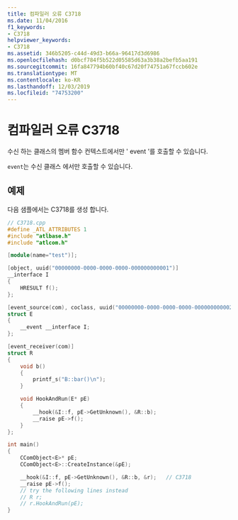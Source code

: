 ```yaml
---
title: 컴파일러 오류 C3718
ms.date: 11/04/2016
f1_keywords:
- C3718
helpviewer_keywords:
- C3718
ms.assetid: 346b5205-c44d-49d3-b66a-96417d3d6986
ms.openlocfilehash: d0bcf784f5b522d05585d63a3b38a2befb5aa191
ms.sourcegitcommit: 16fa847794b60bf40c67d20f74751a67fccb602e
ms.translationtype: MT
ms.contentlocale: ko-KR
ms.lasthandoff: 12/03/2019
ms.locfileid: "74753200"
---
```

# <a name="compiler-error-c3718"></a>컴파일러 오류 C3718

수신 하는 클래스의 멤버 함수 컨텍스트에서만 ' event '를 호출할 수 있습니다.

`event`는 수신 클래스 에서만 호출할 수 있습니다.

## <a name="example"></a>예제

다음 샘플에서는 C3718를 생성 합니다.

```cpp
// C3718.cpp
#define _ATL_ATTRIBUTES 1
#include "atlbase.h"
#include "atlcom.h"

[module(name="test")];

[object, uuid("00000000-0000-0000-0000-000000000001")]
__interface I
{
    HRESULT f();
};

[event_source(com), coclass, uuid("00000000-0000-0000-0000-000000000002")]
struct E
{
    __event __interface I;
};

[event_receiver(com)]
struct R
{
    void b()
    {
        printf_s("B::bar()\n");
    }

    void HookAndRun(E* pE)
    {
        __hook(&I::f, pE->GetUnknown(), &R::b);
        __raise pE->f();
    }
};

int main()
{
    CComObject<E>* pE;
    CComObject<E>::CreateInstance(&pE);

    __hook(&I::f, pE->GetUnknown(), &R::b, &r);   // C3718
    __raise pE->f();
    // try the following lines instead
    // R r;
    // r.HookAndRun(pE);
}
```
